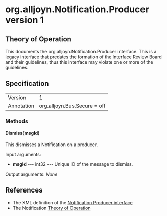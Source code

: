 # org.alljoyn.Notification.Producer version 1


## Theory of Operation

This documents the org.alljoyn.Notification.Producer interface.  This is a
legacy interface that predates the formation of the Interface Review Board and
their guidelines, thus this interface may violate one or more of the guidelines.

## Specification

|                       |                                                                       |
|-----------------------|-----------------------------------------------------------------------|
| Version               | 1                                                                     |
| Annotation            | org.alljoyn.Bus.Secure = off                                          |


### Methods

#### Dismiss(msgId)

This dismisses a Notification on a producer.

Input arguments:

  * **msgId** --- int32 --- Unique ID of the message to dismiss.

Output arguments:
_None_

## References

  * The XML definition of the [Notification Producer interface](Producer-v1.xml)
  * The Notification [Theory of Operation](theory-of-operation.md)
